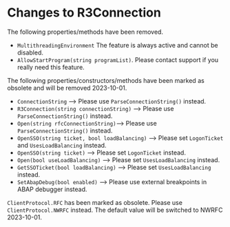 
# Changes to R3Connection
The following properties/methods have been removed.

* `MultithreadingEnvironment` The feature is always active and cannot be disabled.
* `AllowStartProgram(string programList)`. Please contact support if you really need this feature.


The following properties/constructors/methods have been marked as obsolete and will be removed 2023-10-01.

* `ConnectionString` --> Please use `ParseConnectionString()` instead.
* `R3Connection(string connectionString)` --> Please use `ParseConnectionString()` instead.
* `Open(string rfcConnectionString)`--> Please use `ParseConnectionString()` instead.
* `OpenSSO(string ticket, bool loadBalancing)` --> Please set `LogonTicket` and `UsesLoadBalancing` instead.
* `OpenSSO(string ticket)` --> Please set `LogonTicket` instead.
* `Open(bool useLoadBalancing)` --> Please set `UsesLoadBalancing` instead.
* `GetSSOTicket(bool loadBalancing)` -->  Please set `UsesLoadBalancing` instead.
* `SetAbapDebug(bool enabled)` --> Please use external breakpoints in ABAP debugger instead.


`ClientProtocol.RFC` has been marked as obsolete. Please use `ClientProtocol.NWRFC` instead. The default value will be switched to NWRFC 2023-10-01.